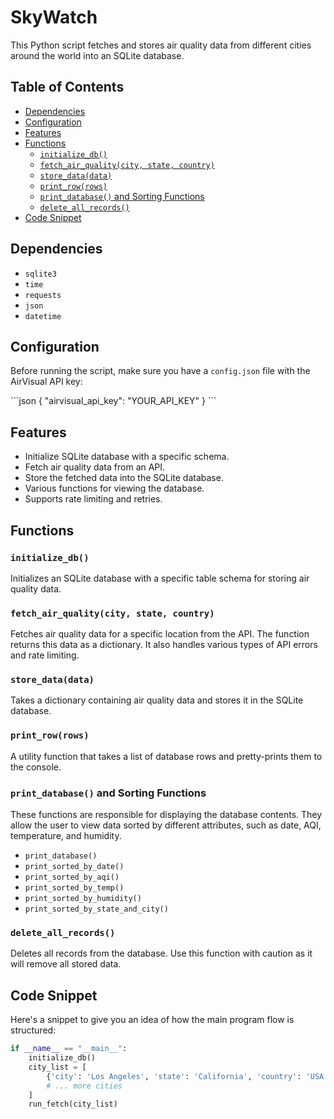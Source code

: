 # SkyWatch


This Python script fetches and stores air quality data from different cities around the world into an SQLite database.

## Table of Contents
- [Dependencies](#dependencies)
- [Configuration](#configuration)
- [Features](#features)
- [Functions](#functions)
    - [`initialize_db()`](#initialize_db)
    - [`fetch_air_quality(city, state, country)`](#fetch_air_qualitycity-state-country)
    - [`store_data(data)`](#store_datadata)
    - [`print_row(rows)`](#print_rowrows)
    - [`print_database()` and Sorting Functions](#print_database-and-sorting-functions)
    - [`delete_all_records()`](#delete_all_records)
- [Code Snippet](#code-snippet)

## Dependencies

- `sqlite3`
- `time`
- `requests`
- `json`
- `datetime`

## Configuration

Before running the script, make sure you have a `config.json` file with the AirVisual API key:

\```json
{
  "airvisual_api_key": "YOUR_API_KEY"
}
\```

## Features

- Initialize SQLite database with a specific schema.
- Fetch air quality data from an API.
- Store the fetched data into the SQLite database.
- Various functions for viewing the database.
- Supports rate limiting and retries.

## Functions

### `initialize_db()`

Initializes an SQLite database with a specific table schema for storing air quality data.

### `fetch_air_quality(city, state, country)`

Fetches air quality data for a specific location from the API. The function returns this data as a dictionary. It also handles various types of API errors and rate limiting.

### `store_data(data)`

Takes a dictionary containing air quality data and stores it in the SQLite database.

### `print_row(rows)`

A utility function that takes a list of database rows and pretty-prints them to the console.

### `print_database()` and Sorting Functions

These functions are responsible for displaying the database contents. They allow the user to view data sorted by different attributes, such as date, AQI, temperature, and humidity.

- `print_database()`
- `print_sorted_by_date()`
- `print_sorted_by_aqi()`
- `print_sorted_by_temp()`
- `print_sorted_by_humidity()`
- `print_sorted_by_state_and_city()`

### `delete_all_records()`

Deletes all records from the database. Use this function with caution as it will remove all stored data.

## Code Snippet

Here's a snippet to give you an idea of how the main program flow is structured:

```python
if __name__ == "__main__":
    initialize_db()
    city_list = [
        {'city': 'Los Angeles', 'state': 'California', 'country': 'USA'},
        # ... more cities
    ]
    run_fetch(city_list)
```



